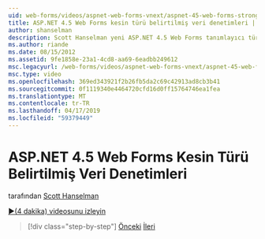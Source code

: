 ```yaml
---
uid: web-forms/videos/aspnet-web-forms-vnext/aspnet-45-web-forms-strong-typed-data-controls
title: ASP.NET 4.5 Web Forms kesin türü belirtilmiş veri denetimleri | Microsoft Docs
author: shanselman
description: Scott Hanselman yeni ASP.NET 4.5 Web Forms tanımlayıcı türü belirtilmiş veri denetimleri gösterir.
ms.author: riande
ms.date: 08/15/2012
ms.assetid: 9fe1858e-23a1-4cd8-aa69-6eadbb249612
msc.legacyurl: /web-forms/videos/aspnet-web-forms-vnext/aspnet-45-web-forms-strong-typed-data-controls
msc.type: video
ms.openlocfilehash: 369ed343921f2b26fb5da2c69c42913ad8cb3b41
ms.sourcegitcommit: 0f1119340e4464720cfd16d0ff15764746ea1fea
ms.translationtype: MT
ms.contentlocale: tr-TR
ms.lasthandoff: 04/17/2019
ms.locfileid: "59379449"
---
```

# <a name="aspnet-45-web-forms-strong-typed-data-controls"></a>ASP.NET 4.5 Web Forms Kesin Türü Belirtilmiş Veri Denetimleri

tarafından [Scott Hanselman](https://github.com/shanselman)

[&#9654;(4 dakika) videosunu izleyin](https://channel9.msdn.com/Blogs/ASP-NET-Site-Videos/aspnet-45-web-forms-strong-typed-data-controls)

> [!div class="step-by-step"]
> [Önceki](aspnet-45-web-forms-model-binding.md)
> [İleri](aspnet-vnext-videos-bundling-and-minification.md)
